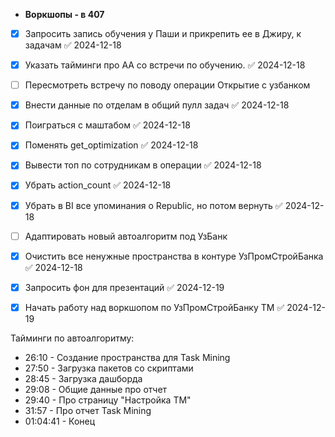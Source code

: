 - **Воркшопы - в 407**
- [x] Запросить запись обучения у Паши и прикрепить ее в Джиру, к задачам ✅ 2024-12-18
- [x] Указать тайминги про АА со встречи по обучению. ✅ 2024-12-18
- [ ] Пересмотреть встречу по поводу операции Открытие с узбанком
- [x] Внести данные по отделам в общий пулл задач ✅ 2024-12-18
- [x] Поиграться с маштабом ✅ 2024-12-18
- [x] Поменять get_optimization ✅ 2024-12-18
- [x] Вывести топ по сотрудникам в операции ✅ 2024-12-18
- [x] Убрать action_count ✅ 2024-12-18
- [x] Убрать в BI все упоминания о Republic, но потом вернуть ✅ 2024-12-18

- [ ] Адаптировать новый автоалгоритм под УзБанк
- [x] Очистить все ненужные пространства в контуре УзПромСтройБанка ✅ 2024-12-18
- [x] Запросить фон для презентаций ✅ 2024-12-19
- [x] Начать работу над воркшопом по УзПромСтройБанку ТМ ✅ 2024-12-19


Тайминги по автоалгоритму:
- 26:10 - Создание пространства для Task Mining
- 27:50 - Загрузка пакетов со скриптами
- 28:45 - Загрузка дашборда
- 29:08 - Общие данные про отчет
- 29:40 - Про страницу "Настройка ТМ"
- 31:57 - Про отчет Task Mining
- 01:04:41 - Конец

